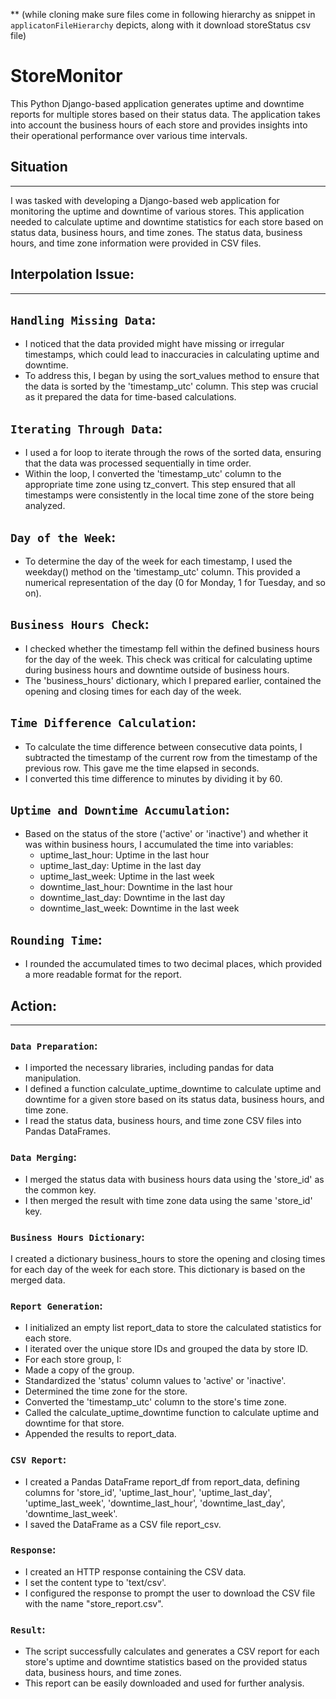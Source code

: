 ** (while cloning make sure files come in following hierarchy as snippet in `applicatonFileHierarchy` depicts, along with it download storeStatus csv file)

# StoreMonitor
This Python Django-based application generates uptime and downtime reports for multiple stores based on their status data. The application takes into account the business hours of each store and provides insights into their operational performance over various time intervals.

## Situation
----
I was tasked with developing a Django-based web application for monitoring the uptime and downtime of various stores. This application needed to calculate uptime and downtime statistics for each store based on status data, business hours, and time zones. The status data, business hours, and time zone information were provided in CSV files.
## Interpolation Issue:
---
## `Handling Missing Data`:

- I noticed that the data provided might have missing or irregular timestamps, which could lead to inaccuracies in calculating uptime and downtime.
- To address this, I began by using the sort_values method to ensure that the data is sorted by the 'timestamp_utc' column. This step was crucial as it prepared the data for time-based calculations.
## `Iterating Through Data`:

- I used a for loop to iterate through the rows of the sorted data, ensuring that the data was processed sequentially in time order.
- Within the loop, I converted the 'timestamp_utc' column to the appropriate time zone using tz_convert. This step ensured that all timestamps were consistently in the local time zone of the store being analyzed.
## `Day of the Week`:

- To determine the day of the week for each timestamp, I used the weekday() method on the 'timestamp_utc' column. This provided a numerical representation of the day (0 for Monday, 1 for Tuesday, and so on).
## `Business Hours Check`:

- I checked whether the timestamp fell within the defined business hours for the day of the week. This check was critical for calculating uptime during business hours and downtime outside of business hours.
- The 'business_hours' dictionary, which I prepared earlier, contained the opening and closing times for each day of the week.
## `Time Difference Calculation`:

- To calculate the time difference between consecutive data points, I subtracted the timestamp of the current row from the timestamp of the previous row. This gave me the time elapsed in seconds.
- I converted this time difference to minutes by dividing it by 60.
## `Uptime and Downtime Accumulation`:
- Based on the status of the store ('active' or 'inactive') and whether it was within business hours, I accumulated the time into variables:
  - uptime_last_hour: Uptime in the last hour
  - uptime_last_day: Uptime in the last day
  - uptime_last_week: Uptime in the last week
  - downtime_last_hour: Downtime in the last hour
  - downtime_last_day: Downtime in the last day
  - downtime_last_week: Downtime in the last week
## `Rounding Time`:

- I rounded the accumulated times to two decimal places, which provided a more readable format for the report.
## Action:
---
### `Data Preparation`:

- I imported the necessary libraries, including pandas for data manipulation.
- I defined a function calculate_uptime_downtime to calculate uptime and downtime for a given store based on its status data, business hours, and time zone.
- I read the status data, business hours, and time zone CSV files into Pandas DataFrames.
### `Data Merging`:
- I merged the status data with business hours data using the 'store_id' as the common key.
- I then merged the result with time zone data using the same 'store_id' key.

### `Business Hours Dictionary`:

I created a dictionary business_hours to store the opening and closing times for each day of the week for each store. This dictionary is based on the merged data.
### `Report Generation`:

- I initialized an empty list report_data to store the calculated statistics for each store.
- I iterated over the unique store IDs and grouped the data by store ID.
- For each store group, I:
- Made a copy of the group.
- Standardized the 'status' column values to 'active' or 'inactive'.
- Determined the time zone for the store.
- Converted the 'timestamp_utc' column to the store's time zone.
- Called the calculate_uptime_downtime function to calculate uptime and downtime for that store.
- Appended the results to report_data.

### `CSV Report`:

- I created a Pandas DataFrame report_df from report_data, defining columns for 'store_id', 'uptime_last_hour', 'uptime_last_day', 'uptime_last_week', 'downtime_last_hour', 'downtime_last_day', 'downtime_last_week'.
- I saved the DataFrame as a CSV file report_csv.
### `Response`:
- I created an HTTP response containing the CSV data.
- I set the content type to 'text/csv'.
- I configured the response to prompt the user to download the CSV file with the name "store_report.csv".

### `Result`:
- The script successfully calculates and generates a CSV report for each store's uptime and downtime statistics based on the provided status data, business hours, and time zones.
- This report can be easily downloaded and used for further analysis.

